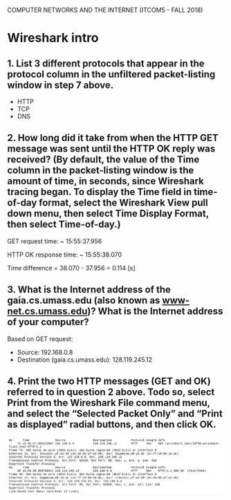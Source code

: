  COMPUTER NETWORKS AND THE INTERNET (ITCOM5 - FALL 2018)
# Wireshark intro
## 1. List 3 different protocols that appear in the protocol column in the unfiltered packet-listing window in step 7 above.
* HTTP
* TCP
* DNS
## 2. How long did it take from when the HTTP GET message was sent until the HTTP OK reply was received? (By default, the value of the Time column in the packet-listing window is the amount of time, in seconds, since Wireshark tracing began. To display the Time field in time-of-day format, select the Wireshark View pull down menu, then select Time Display Format, then select Time-of-day.)
GET request time: ~ 15:55:37.956

HTTP OK response time: ~ 15:55:38.070 

Time difference = 38.070 - 37.956 = 0.114 \[s\]

## 3. What is the Internet address of the gaia.cs.umass.edu (also known as www-net.cs.umass.edu)? What is the Internet address of your computer?
Based on GET request:
* Source: 192.168.0.8
* Destination (gaia.cs.umass.edu): 128.119.245.12
## 4. Print the two HTTP messages (GET and OK) referred to in question 2 above. Todo so, select Print from the Wireshark File command menu, and select the “Selected Packet Only” and “Print as displayed” radial buttons, and then click OK.
![](resources/1_GETOK_print.png)

